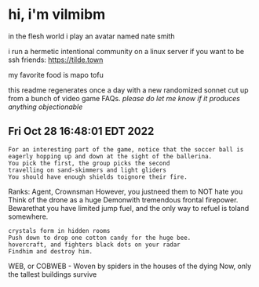 # hi, i'm vilmibm

in the flesh world i play an avatar named nate smith

i run a hermetic intentional community on a linux server if you want to be ssh friends: https://tilde.town

my favorite food is mapo tofu

this readme regenerates once a day with a new randomized sonnet cut up from a bunch of video game FAQs.
_please do let me know if it produces anything objectionable_

## Fri Oct 28 16:48:01 EDT 2022

    For an interesting part of the game, notice that the soccer ball is eagerly hopping up and down at the sight of the ballerina.
    You pick the first, the group picks the second
    travelling on sand-skimmers and light gliders
    You should have enough shields toignore their fire.
    
      Ranks: Agent, Crownsman
    However, you justneed them to NOT hate you
    Think of the drone as a huge Demonwith tremendous frontal firepower.
    Bewarethat you have limited jump fuel, and the only way to refuel is toland somewhere.
    
    crystals form in hidden rooms
    Push down to drop one cotton candy for the huge bee.
    hovercraft, and fighters black dots on your radar
    Findhim and destroy him.
    
      WEB, or COBWEB - Woven by spiders in the houses of the dying
    Now, only the tallest buildings survive
